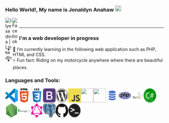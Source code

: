 ### Hello World!, My name is Jonaldyn Anahaw <img width="20" height="20" src="https://github.com/TheDudeThatCode/TheDudeThatCode/blob/master/Assets/Earth.gif">

[<img align="left" alt="ilyesedina | LinkedIn" width="22px" src="https://cdn.jsdelivr.net/npm/simple-icons@v3/icons/linkedin.svg" />][linkedin]
<a target="_blank" href="https://fb.com/jonaldyn.anahaw"><img align="left" alt="Facebook" width="22px" src="https://cdn.jsdelivr.net/npm/simple-icons@v3/icons/facebook.svg" />
</a>

<br />

---- 
### I'm a web developer in progress 
- 🌱 I’m currently learning in the following web application such as PHP, HTML and CSS. 
- ⚡ Fun fact: Riding on my motorcycle anywhere where there are beautiful places.

### Languages and Tools:

<img src="https://raw.githubusercontent.com/github/explore/80688e429a7d4ef2fca1e82350fe8e3517d3494d/topics/visual-studio-code/visual-studio-code.png" width="40" height="45"><img src="https://raw.githubusercontent.com/github/explore/80688e429a7d4ef2fca1e82350fe8e3517d3494d/topics/html/html.png" width="40" height="45"><img src="https://raw.githubusercontent.com/github/explore/80688e429a7d4ef2fca1e82350fe8e3517d3494d/topics/css/css.png" width="40" height="45"><img src="https://raw.githubusercontent.com/github/explore/80688e429a7d4ef2fca1e82350fe8e3517d3494d/topics/bootstrap/bootstrap.png" width="40" height="45"><img
src="https://raw.githubusercontent.com/github/explore/80688e429a7d4ef2fca1e82350fe8e3517d3494d/topics/wordpress/wordpress.png" width="40" height="45"><img
src="https://raw.githubusercontent.com/github/explore/80688e429a7d4ef2fca1e82350fe8e3517d3494d/topics/javascript/javascript.png" width="40" height="45"><img
src="https://github.com/jalbertsr/logo-badge-images/blob/master/img/rsz_vue.png?raw=true)](https://vuejs.org" width="40" height="45"><img
src="https://cdn4.iconfinder.com/data/icons/google-i-o-2016/512/google_firebase-2-128.png" width="40" height="45"><img
src="https://raw.githubusercontent.com/github/explore/80688e429a7d4ef2fca1e82350fe8e3517d3494d/topics/sql/sql.png" width="40" height="45"><img
src="https://raw.githubusercontent.com/github/explore/ccc16358ac4530c6a69b1b80c7223cd2744dea83/topics/php/php.png" width="40" height="45"><img
src="https://raw.githubusercontent.com/github/explore/80688e429a7d4ef2fca1e82350fe8e3517d3494d/topics/mysql/mysql.png" width="40" height="45"><img
src="https://raw.githubusercontent.com/github/explore/80688e429a7d4ef2fca1e82350fe8e3517d3494d/topics/csharp/csharp.png" width="40" height="45"><img
src="https://raw.githubusercontent.com/github/explore/80688e429a7d4ef2fca1e82350fe8e3517d3494d/topics/nodejs/nodejs.png" width="40" height="45"><img
src="https://raw.githubusercontent.com/github/explore/80688e429a7d4ef2fca1e82350fe8e3517d3494d/topics/mongodb/mongodb.png" width="40" height="45"><img
src="https://raw.githubusercontent.com/github/explore/80688e429a7d4ef2fca1e82350fe8e3517d3494d/topics/graphql/graphql.png" width="40" height="45"><img
src="https://raw.githubusercontent.com/github/explore/80688e429a7d4ef2fca1e82350fe8e3517d3494d/topics/postgresql/postgresql.png" width="40" height="45"><img
src="https://raw.githubusercontent.com/github/explore/78df643247d429f6cc873026c0622819ad797942/topics/github/github.png" width="40" height="45"><img
src="https://raw.githubusercontent.com/github/explore/80688e429a7d4ef2fca1e82350fe8e3517d3494d/topics/terminal/terminal.png" width="40" height="45">



[linkedin]: https://www.linkedin.com/in/jonaldyn-anahaw/
